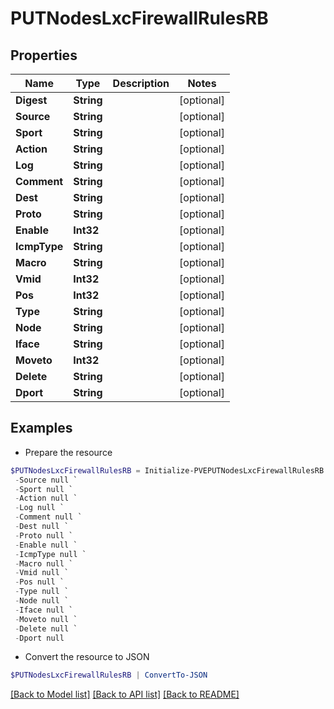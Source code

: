 # PUTNodesLxcFirewallRulesRB
## Properties

Name | Type | Description | Notes
------------ | ------------- | ------------- | -------------
**Digest** | **String** |  | [optional] 
**Source** | **String** |  | [optional] 
**Sport** | **String** |  | [optional] 
**Action** | **String** |  | [optional] 
**Log** | **String** |  | [optional] 
**Comment** | **String** |  | [optional] 
**Dest** | **String** |  | [optional] 
**Proto** | **String** |  | [optional] 
**Enable** | **Int32** |  | [optional] 
**IcmpType** | **String** |  | [optional] 
**Macro** | **String** |  | [optional] 
**Vmid** | **Int32** |  | [optional] 
**Pos** | **Int32** |  | [optional] 
**Type** | **String** |  | [optional] 
**Node** | **String** |  | [optional] 
**Iface** | **String** |  | [optional] 
**Moveto** | **Int32** |  | [optional] 
**Delete** | **String** |  | [optional] 
**Dport** | **String** |  | [optional] 

## Examples

- Prepare the resource
```powershell
$PUTNodesLxcFirewallRulesRB = Initialize-PVEPUTNodesLxcFirewallRulesRB  -Digest null `
 -Source null `
 -Sport null `
 -Action null `
 -Log null `
 -Comment null `
 -Dest null `
 -Proto null `
 -Enable null `
 -IcmpType null `
 -Macro null `
 -Vmid null `
 -Pos null `
 -Type null `
 -Node null `
 -Iface null `
 -Moveto null `
 -Delete null `
 -Dport null
```

- Convert the resource to JSON
```powershell
$PUTNodesLxcFirewallRulesRB | ConvertTo-JSON
```

[[Back to Model list]](../README.md#documentation-for-models) [[Back to API list]](../README.md#documentation-for-api-endpoints) [[Back to README]](../README.md)

